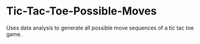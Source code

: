 # Tic-Tac-Toe-Possible-Moves
Uses data analysis to generate all possible move sequences of a tic tac toe game.

